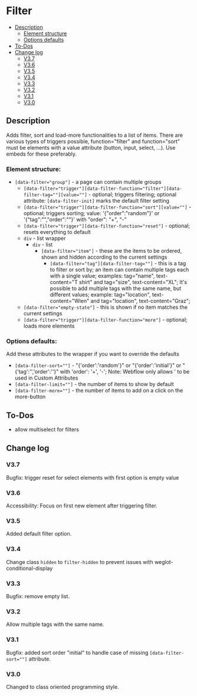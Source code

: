 # Filter
- [Description](#description)
    - [Element structure](#element-structure)
    - [Options defaults](#options-defaults)
- [To-Dos](#to-dos)
- [Change log](#change-log)
    - [V3.7](#v37)
    - [V3.6](#v36)
    - [V3.5](#v35)
    - [V3.4](#v34)
    - [V3.3](#v33)
    - [V3.2](#v32)
    - [V3.1](#v31)
    - [V3.0](#v30)

## Description
Adds filter, sort and load-more functionalities to a list of items.
There are various types of triggers possible, function="filter" and function="sort" must be elements with a value attribute (button, input, select, ...). Use embeds for these preferably.
### Element structure:
- `[data-filter="group"]` - a page can contain multiple groups
    - `[data-filter="trigger"][data-filter-function="filter"][data-filter-tag=""][value=""]` - optional; triggers filtering; optional attribute: `[data-filter-init]` marks the default filter setting
    - `[data-filter="trigger"][data-filter-function="sort"][value=""]` - optional; triggers sorting; value: '{"order":"random"}' or '{"tag":"","order":""}' with "order": "+", "-"
    - `[data-filter="trigger"][data-filter-function="reset"]` - optional; resets everything to default
    - `div` - list wrapper
        - `div` - list
            - `[data-filter="item"]` - these are the items to be ordered, shown and hidden according to the current settings
                - `[data-filter="tag"][data-filter-tag=""]` - this is a tag to filter or sort by; an item can contain multiple tags each with a single value; examples: tag="name", text-content="T shirt" and tag="size", text-content="XL"; It's possible to add multiple tags with the same name, but different values; example: tag="location", text-content="Wien" and tag="location", text-content="Graz";
    - `[data-filter="empty-state"]` - this is shown if no item matches the current settings
    - `[data-filter="trigger"][data-filter-function="more"]` - optional; loads more elements
### Options defaults:
Add these attributes to the wrapper if you want to override the defaults
- `[data-filter-sort=""]` - "{'order':'random'}" or "{'order':'initial'}" or "{'tag':'','order':''}" with 'order': '+', '-'; Note: Webflow only allows ' to be used in Custom Attributes
- `[data-filter-limit=""]` - the number of items to show by default
- `[data-filter-more=""]` - the number of items to add on a click on the more-button

## To-Dos
- allow multiselect for filters
<!--
```javascript
function toggleArrayItem(array, item) {
    return array.includes(item) ? array.filter(el => el !== item) : [...array, item];
}
```
-->

## Change log
### V3.7
Bugfix: trigger reset for select elements with first option is empty value
### V3.6
Accessibility: Focus on first new element after triggering filter.
### V3.5
Added default filter option.
### V3.4
Change class `hidden` to `filter-hidden` to prevent issues with weglot-conditional-display
### V3.3
Bugfix: remove empty list.
### V3.2
Allow multiple tags with the same name.
### V3.1
Bugfix: added sort order "initial" to handle case of missing `[data-filter-sort=""]` attribute.
### V3.0
Changed to class oriented programming style.